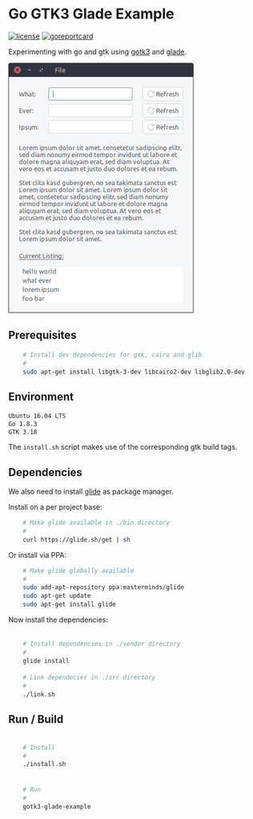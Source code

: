 # Go GTK3 Glade Example

[![license](https://img.shields.io/badge/License-Apache%202.0-blue.svg)](LICENSE)
[![goreportcard](https://goreportcard.com/badge/github.com/mrccnt/gotk3-glade-example)](https://goreportcard.com/report/github.com/mrccnt/gotk3-glade-example)

Experimenting with go and gtk using [gotk3](https://github.com/gotk3/gotk3) and [glade](https://glade.gnome.org/).

![screenshot](screenshot.png)

## Prerequisites

```bash
    # Install dev dependencies for gtk, cairo and glib
    #
    sudo apt-get install libgtk-3-dev libcairo2-dev libglib2.0-dev
```

## Environment

    Ubuntu 16.04 LTS
    Go 1.8.3
    GTK 3.18

The `install.sh` script makes use of the corresponding gtk build tags.

## Dependencies

We also need to install [glide](https://glide.sh) as package manager.

Install on a per project base:

```bash
    # Make glide available in ./bin directory
    #
    curl https://glide.sh/get | sh
```

Or install via PPA:

```bash
    # Make glide globally available
    #
    sudo add-apt-repository ppa:masterminds/glide
    sudo apt-get update
    sudo apt-get install glide
```
Now install the dependencies:

```bash
    
    # Install dependencies in ./vendor directory
    #
    glide install
    
    # Link dependecies in ./src directory
    # 
    ./link.sh
```

## Run / Build
    
```bash
       
    # Install
    #
    ./install.sh

    
    # Run
    #
    gotk3-glade-example
```
